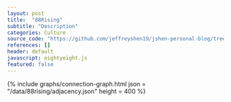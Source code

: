 ```yaml
---
layout: post
title:  "88Rising"
subtitle: "Description"
categories: Culture
source_code: "https://github.com/jeffreyshen19/jshen-personal-blog/tree/master/_code/88rising"
references: []
header: default
javascript: eightyeight.js
featured: false
---
```


{% include graphs/connection-graph.html json = "/data/88rising/adjacency.json" height = 400 %}
